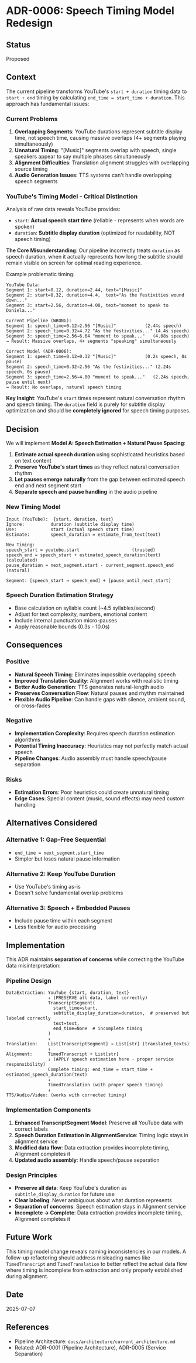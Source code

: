 # ADR-0006: Speech Timing Model Redesign

## Status
Proposed

## Context

The current pipeline transforms YouTube's `start + duration` timing data to `start + end` timing by calculating `end_time = start_time + duration`. This approach has fundamental issues:

### Current Problems
1. **Overlapping Segments**: YouTube durations represent subtitle display time, not speech time, causing massive overlaps (4+ segments playing simultaneously)
2. **Unnatural Timing**: "[Music]" segments overlap with speech, single speakers appear to say multiple phrases simultaneously  
3. **Alignment Difficulties**: Translation alignment struggles with overlapping source timing
4. **Audio Generation Issues**: TTS systems can't handle overlapping speech segments

### YouTube's Timing Model - Critical Distinction
Analysis of raw data reveals YouTube provides:
- `start`: **Actual speech start time** (reliable - represents when words are spoken)
- `duration`: **Subtitle display duration** (optimized for readability, NOT speech timing)

**The Core Misunderstanding**: Our pipeline incorrectly treats `duration` as speech duration, when it actually represents how long the subtitle should remain visible on screen for optimal reading experience.

Example problematic timing:
```
YouTube Data:
Segment 1: start=0.12, duration=2.44, text="[Music]"
Segment 2: start=0.32, duration=4.4,  text="As the festivities wound down..."
Segment 3: start=2.56, duration=4.08, text="moment to speak to Daniela..."

Current Pipeline (WRONG):
Segment 1: speech_time=0.12→2.56 "[Music]"           (2.44s speech)
Segment 2: speech_time=0.32→4.72 "As the festivities..." (4.4s speech)  
Segment 3: speech_time=2.56→6.64 "moment to speak..."   (4.08s speech)
→ Result: Massive overlaps, 4+ segments "speaking" simultaneously

Correct Model (ADR-0006):
Segment 1: speech_time=0.12→0.32 "[Music]"           (0.2s speech, 0s pause)
Segment 2: speech_time=0.32→2.56 "As the festivities..." (2.24s speech, 0s pause)
Segment 3: speech_time=2.56→4.80 "moment to speak..."   (2.24s speech, pause until next)
→ Result: No overlaps, natural speech timing
```

**Key Insight**: YouTube's `start` times represent natural conversation rhythm and speech timing. The `duration` field is purely for subtitle display optimization and should be **completely ignored** for speech timing purposes.

## Decision

We will implement **Model A: Speech Estimation + Natural Pause Spacing**:

1. **Estimate actual speech duration** using sophisticated heuristics based on text content
2. **Preserve YouTube's start times** as they reflect natural conversation rhythm
3. **Let pauses emerge naturally** from the gap between estimated speech end and next segment start
4. **Separate speech and pause handling** in the audio pipeline

### New Timing Model
```
Input (YouTube):  {start, duration, text}
Ignore:          duration (subtitle display time)
Use:             start (actual speech start time)
Estimate:        speech_duration = estimate_from_text(text)

New Timing:
speech_start = youtube.start                    (trusted)
speech_end = speech_start + estimated_speech_duration(text)  (calculated)
pause_duration = next_segment.start - current_segment.speech_end  (natural)

Segment: [speech_start → speech_end] + [pause_until_next_start]
```

### Speech Duration Estimation Strategy
- Base calculation on syllable count (~4.5 syllables/second)
- Adjust for text complexity, numbers, emotional content
- Include internal punctuation micro-pauses
- Apply reasonable bounds (0.3s - 10.0s)

## Consequences

### Positive
- **Natural Speech Timing**: Eliminates impossible overlapping speech
- **Improved Translation Quality**: Alignment works with realistic timing
- **Better Audio Generation**: TTS generates natural-length audio
- **Preserves Conversation Flow**: Natural pauses and rhythm maintained
- **Flexible Audio Pipeline**: Can handle gaps with silence, ambient sound, or cross-fades

### Negative
- **Implementation Complexity**: Requires speech duration estimation algorithms
- **Potential Timing Inaccuracy**: Heuristics may not perfectly match actual speech
- **Pipeline Changes**: Audio assembly must handle speech/pause separation

### Risks
- **Estimation Errors**: Poor heuristics could create unnatural timing
- **Edge Cases**: Special content (music, sound effects) may need custom handling

## Alternatives Considered

### Alternative 1: Gap-Free Sequential
- `end_time = next_segment.start_time`
- Simpler but loses natural pause information

### Alternative 2: Keep YouTube Duration
- Use YouTube's timing as-is
- Doesn't solve fundamental overlap problems

### Alternative 3: Speech + Embedded Pauses  
- Include pause time within each segment
- Less flexible for audio processing

## Implementation

This ADR maintains **separation of concerns** while correcting the YouTube data misinterpretation:

### Pipeline Design
```
DataExtraction: YouTube {start, duration, text}
                ↓ (PRESERVE all data, label correctly)
                TranscriptSegment(
                  start_time=start,
                  subtitle_display_duration=duration,  # preserved but labeled correctly
                  text=text,
                  end_time=None  # incomplete timing
                )
                ↓
Translation:    List[TranscriptSegment] → List[str] (translated_texts)
                ↓
Alignment:      TimedTranscript + List[str] 
                ↓ (APPLY speech estimation here - proper service responsibility)
                Complete timing: end_time = start_time + estimated_speech_duration(text)
                ↓
                TimedTranslation (with proper speech timing)
                ↓
TTS/Audio/Video: (works with corrected timing)
```

### Implementation Components
1. **Enhanced TranscriptSegment Model**: Preserve all YouTube data with correct labels
2. **Speech Duration Estimation in AlignmentService**: Timing logic stays in alignment service
3. **Modified data flow**: Data extraction provides incomplete timing, Alignment completes it
4. **Updated audio assembly**: Handle speech/pause separation

### Design Principles
- **Preserve all data**: Keep YouTube's duration as `subtitle_display_duration` for future use
- **Clear labeling**: Never ambiguous about what duration represents  
- **Separation of concerns**: Speech estimation stays in Alignment service
- **Incomplete → Complete**: Data extraction provides incomplete timing, Alignment completes it

## Future Work
This timing model change reveals naming inconsistencies in our models. A follow-up refactoring should address misleading names like `TimedTranscript` and `TimedTranslation` to better reflect the actual data flow where timing is incomplete from extraction and only properly established during alignment.

## Date
2025-07-07

## References
- Pipeline Architecture: `docs/architecture/current_architecture.md`
- Related: ADR-0001 (Pipeline Architecture), ADR-0005 (Service Separation)
